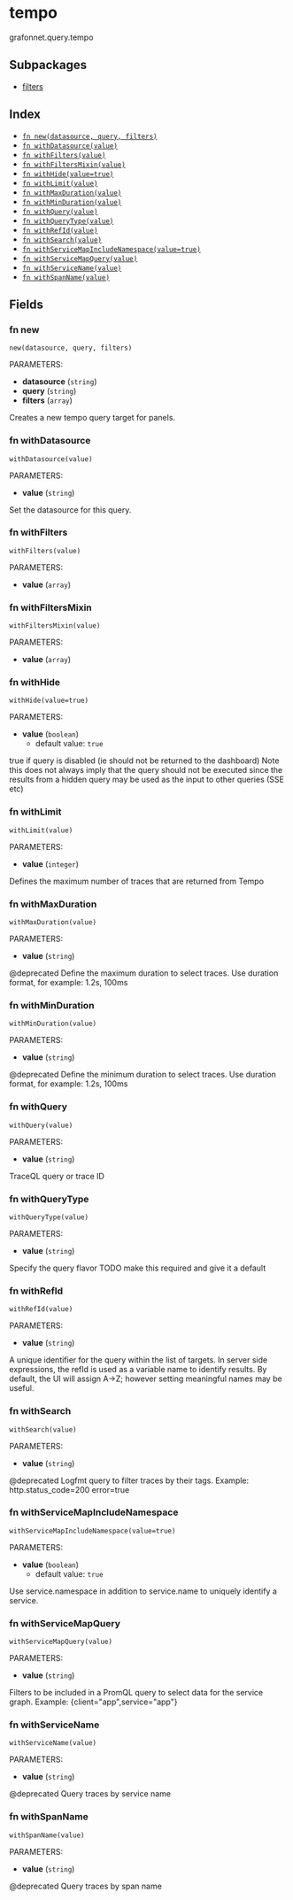 # tempo

grafonnet.query.tempo

## Subpackages

* [filters](filters.md)

## Index

* [`fn new(datasource, query, filters)`](#fn-new)
* [`fn withDatasource(value)`](#fn-withdatasource)
* [`fn withFilters(value)`](#fn-withfilters)
* [`fn withFiltersMixin(value)`](#fn-withfiltersmixin)
* [`fn withHide(value=true)`](#fn-withhide)
* [`fn withLimit(value)`](#fn-withlimit)
* [`fn withMaxDuration(value)`](#fn-withmaxduration)
* [`fn withMinDuration(value)`](#fn-withminduration)
* [`fn withQuery(value)`](#fn-withquery)
* [`fn withQueryType(value)`](#fn-withquerytype)
* [`fn withRefId(value)`](#fn-withrefid)
* [`fn withSearch(value)`](#fn-withsearch)
* [`fn withServiceMapIncludeNamespace(value=true)`](#fn-withservicemapincludenamespace)
* [`fn withServiceMapQuery(value)`](#fn-withservicemapquery)
* [`fn withServiceName(value)`](#fn-withservicename)
* [`fn withSpanName(value)`](#fn-withspanname)

## Fields

### fn new

```jsonnet
new(datasource, query, filters)
```

PARAMETERS:

* **datasource** (`string`)
* **query** (`string`)
* **filters** (`array`)

Creates a new tempo query target for panels.
### fn withDatasource

```jsonnet
withDatasource(value)
```

PARAMETERS:

* **value** (`string`)

Set the datasource for this query.
### fn withFilters

```jsonnet
withFilters(value)
```

PARAMETERS:

* **value** (`array`)


### fn withFiltersMixin

```jsonnet
withFiltersMixin(value)
```

PARAMETERS:

* **value** (`array`)


### fn withHide

```jsonnet
withHide(value=true)
```

PARAMETERS:

* **value** (`boolean`)
   - default value: `true`

true if query is disabled (ie should not be returned to the dashboard)
Note this does not always imply that the query should not be executed since
the results from a hidden query may be used as the input to other queries (SSE etc)
### fn withLimit

```jsonnet
withLimit(value)
```

PARAMETERS:

* **value** (`integer`)

Defines the maximum number of traces that are returned from Tempo
### fn withMaxDuration

```jsonnet
withMaxDuration(value)
```

PARAMETERS:

* **value** (`string`)

@deprecated Define the maximum duration to select traces. Use duration format, for example: 1.2s, 100ms
### fn withMinDuration

```jsonnet
withMinDuration(value)
```

PARAMETERS:

* **value** (`string`)

@deprecated Define the minimum duration to select traces. Use duration format, for example: 1.2s, 100ms
### fn withQuery

```jsonnet
withQuery(value)
```

PARAMETERS:

* **value** (`string`)

TraceQL query or trace ID
### fn withQueryType

```jsonnet
withQueryType(value)
```

PARAMETERS:

* **value** (`string`)

Specify the query flavor
TODO make this required and give it a default
### fn withRefId

```jsonnet
withRefId(value)
```

PARAMETERS:

* **value** (`string`)

A unique identifier for the query within the list of targets.
In server side expressions, the refId is used as a variable name to identify results.
By default, the UI will assign A->Z; however setting meaningful names may be useful.
### fn withSearch

```jsonnet
withSearch(value)
```

PARAMETERS:

* **value** (`string`)

@deprecated Logfmt query to filter traces by their tags. Example: http.status_code=200 error=true
### fn withServiceMapIncludeNamespace

```jsonnet
withServiceMapIncludeNamespace(value=true)
```

PARAMETERS:

* **value** (`boolean`)
   - default value: `true`

Use service.namespace in addition to service.name to uniquely identify a service.
### fn withServiceMapQuery

```jsonnet
withServiceMapQuery(value)
```

PARAMETERS:

* **value** (`string`)

Filters to be included in a PromQL query to select data for the service graph. Example: {client="app",service="app"}
### fn withServiceName

```jsonnet
withServiceName(value)
```

PARAMETERS:

* **value** (`string`)

@deprecated Query traces by service name
### fn withSpanName

```jsonnet
withSpanName(value)
```

PARAMETERS:

* **value** (`string`)

@deprecated Query traces by span name